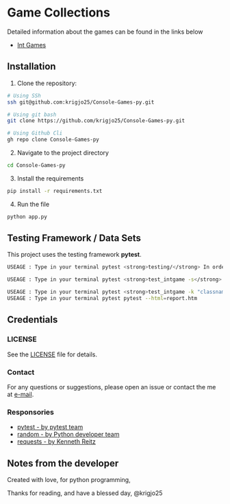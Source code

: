 #  Game Collections
Detailed information about the games can be found in the links below
- [Int Games](./intgames/README.md)

## Installation
1. Clone the repository:
```sh
# Using SSh 
ssh git@github.com:krigjo25/Console-Games-py.git

# Using git bash
git clone https://github.com/krigjo25/Console-Games-py.git

# Using Github Cli
gh repo clone Console-Games-py
```

2. Navigate to the project directory
```sh
cd Console-Games-py
```

3. Install the requirements
```sh
pip install -r requirements.txt
```

4. Run the file
```sh
python app.py
```

## Testing Framework / Data Sets
This project uses the testing framework <strong>pytest</strong>.

```sh
USEAGE : Type in your terminal pytest <strong>testing/</strong> In order to test the whole dictionary

USEAGE : Type in your terminal pytest <strong>test_intgame -s</strong> to see a more detailed test.

USEAGE : Type in your terminal pytest <strong>test_intgame -k "classname"</strong>, in order to test the classes
USEAGE : Type in your terminal pytest pytest --html=report.htm
```

## Credentials

### LICENSE
See the [LICENSE](./LICENSE) file for details.

### Contact
For any questions or suggestions, please open an issue or contact the me at [e-mail](mailto:krigjo25@outlook.com).

### Responsories

-   [pytest - by pytest team](https://github.com/pytest-dev/pytest)
-   [random - by Python developer team]()
-   [requests - by Kenneth Reitz](https://requests.readthedocs.io/en/latest/)<nt>


## Notes from the developer
Created with love, for python programming,

Thanks for reading, and have a blessed day,
@krigjo25
